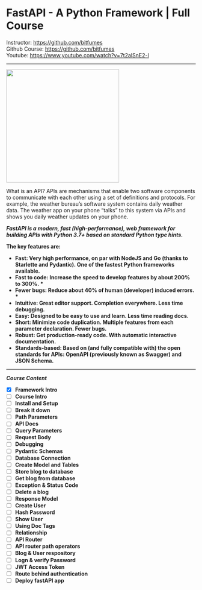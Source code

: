 # FastAPI - A Python Framework | Full Course
Instructor: https://github.com/bitfumes <br>
Github Course: https://github.com/bitfumes <br>
Youtube: https://www.youtube.com/watch?v=7t2alSnE2-I
<hr>
<img src = "https://fastapi.tiangolo.com/img/logo-margin/logo-teal.png" width = "300px"><br>

<p>What is an API?
APIs are mechanisms that enable two software components to communicate with each other using a set of definitions and protocols. For example, the weather bureau’s software system contains daily weather data. The weather app on your phone “talks” to this system via APIs and shows you daily weather updates on your phone.</p>

***FastAPI is a modern, fast (high-performance), web framework for building APIs with Python 3.7+ based on standard Python type hints.***

<b>The key features are:<b>

- Fast: Very high performance, on par with NodeJS and Go (thanks to Starlette and Pydantic). One of the fastest Python frameworks available.
- Fast to code: Increase the speed to develop features by about 200% to 300%. *
- Fewer bugs: Reduce about 40% of human (developer) induced errors. *
- Intuitive: Great editor support. Completion everywhere. Less time debugging.
- Easy: Designed to be easy to use and learn. Less time reading docs.
- Short: Minimize code duplication. Multiple features from each parameter declaration. Fewer bugs.
- Robust: Get production-ready code. With automatic interactive documentation.
- Standards-based: Based on (and fully compatible with) the open standards for APIs: OpenAPI (previously known as Swagger) and JSON Schema.

<hr>

***Course Content***
- [x] Framework Intro
- [ ] Course Intro
- [ ] Install and Setup
- [ ] Break it down
- [ ] Path Parameters
- [ ] API Docs
- [ ] Query Parameters
- [ ] Request Body
- [ ] Debugging
- [ ] Pydantic Schemas
- [ ] Database Connection
- [ ] Create Model and Tables
- [ ] Store blog to database
- [ ] Get blog from database
- [ ] Exception & Status Code
- [ ] Delete a blog
- [ ] Response Model
- [ ] Create User
- [ ] Hash Password
- [ ] Show User
- [ ] Using Doc Tags
- [ ] Relationship
- [ ] API Router
- [ ] API router path operators
- [ ] Blog & User respository
- [ ] Logn & verify Password
- [ ] JWT Access Token
- [ ] Route behind authentication
- [ ] Deploy fastAPI app